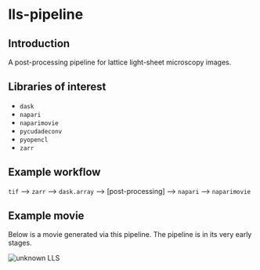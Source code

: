 # lls-pipeline
## Introduction
A post-processing pipeline for lattice light-sheet microscopy images.

## Libraries of interest
- ```dask```
- ```napari```
- ```naparimovie```
- ```pycudadeconv```
- ```pyopencl```
- ```zarr```

## Example workflow
```tif``` --> ```zarr``` --> ```dask.array``` --> [post-processing] --> ```napari``` --> ```naparimovie```

## Example movie
Below is a movie generated via this pipeline. The pipeline is in its very early stages.

![unknown LLS](https://i.imgur.com/kc5FOjg.gif)
